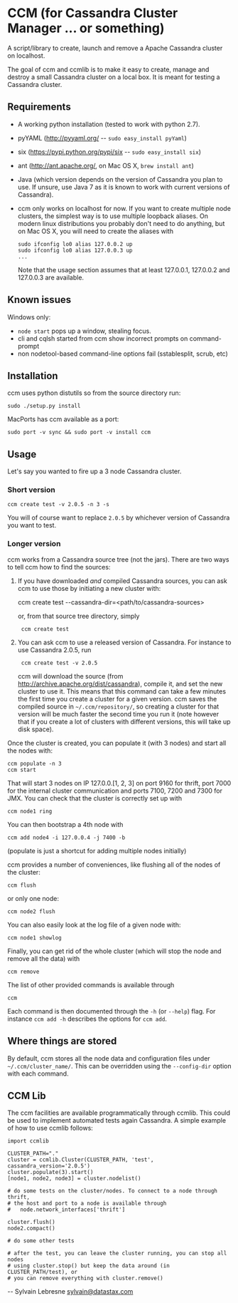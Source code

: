 CCM (for Cassandra Cluster Manager ... or something)
====================================================

A script/library to create, launch and remove a Apache Cassandra cluster on
localhost.

The goal of ccm and ccmlib is to make it easy to create, manage and destroy a
small Cassandra cluster on a local box. It is meant for testing a Cassandra cluster.


Requirements
------------

- A working python installation (tested to work with python 2.7).
- pyYAML (http://pyyaml.org/ -- `sudo easy_install pyYaml`)
- six (https://pypi.python.org/pypi/six -- `sudo easy_install six`)
- ant (http://ant.apache.org/, on Mac OS X, `brew install ant`)
- Java (which version depends on the version of Cassandra you plan to use. If
  unsure, use Java 7 as it is known to work with current versions of Cassandra).
- ccm only works on localhost for now. If you want to create multiple
  node clusters, the simplest way is to use multiple loopback aliases. On
  modern linux distributions you probably don't need to do anything, but
  on Mac OS X, you will need to create the aliases with

      sudo ifconfig lo0 alias 127.0.0.2 up
      sudo ifconfig lo0 alias 127.0.0.3 up
      ...

  Note that the usage section assumes that at least 127.0.0.1, 127.0.0.2 and
  127.0.0.3 are available.

Known issues
------------
Windows only:
  - `node start` pops up a window, stealing focus.
  - cli and cqlsh started from ccm show incorrect prompts on command-prompt
  - non nodetool-based command-line options fail (sstablesplit, scrub, etc)

Installation
------------

ccm uses python distutils so from the source directory run:

    sudo ./setup.py install

MacPorts has ccm available as a port:

    sudo port -v sync && sudo port -v install ccm

Usage
-----

Let's say you wanted to fire up a 3 node Cassandra cluster.

### Short version

    ccm create test -v 2.0.5 -n 3 -s

You will of course want to replace `2.0.5` by whichever version of Cassandra
you want to test.

### Longer version

ccm works from a Cassandra source tree (not the jars). There are two ways to
tell ccm how to find the sources:
  1. If you have downloaded *and* compiled Cassandra sources, you can ask ccm
     to use those by initiating a new cluster with:

        ccm create test --cassandra-dir=<path/to/cassandra-sources>

     or, from that source tree directory, simply

          ccm create test

  2. You can ask ccm to use a released version of Cassandra. For instance to
     use Cassandra 2.0.5, run

          ccm create test -v 2.0.5

     ccm will download the source (from http://archive.apache.org/dist/cassandra),
     compile it, and set the new cluster to use it. This means
     that this command can take a few minutes the first time you
     create a cluster for a given version. ccm saves the compiled
     source in `~/.ccm/repository/`, so creating a cluster for that
     version will be much faster the second time you run it
     (note however that if you create a lot of clusters with
     different versions, this will take up disk space).

Once the cluster is created, you can populate it (with 3 nodes) and start all
the nodes with:

    ccm populate -n 3
    ccm start

That will start 3 nodes on IP 127.0.0.[1, 2, 3] on port 9160 for thrift, port
7000 for the internal cluster communication and ports 7100, 7200 and 7300 for JMX.
You can check that the cluster is correctly set up with

    ccm node1 ring

You can then bootstrap a 4th node with

    ccm add node4 -i 127.0.0.4 -j 7400 -b

(populate is just a shortcut for adding multiple nodes initially)

ccm provides a number of conveniences, like flushing all of the nodes of
the cluster:

    ccm flush

or only one node:

    ccm node2 flush

You can also easily look at the log file of a given node with:

    ccm node1 showlog

Finally, you can get rid of the whole cluster (which will stop the node and
remove all the data) with

    ccm remove

The list of other provided commands is available through

    ccm

Each command is then documented through the `-h` (or `--help`) flag. For
instance `ccm add -h` describes the options for `ccm add`.

Where things are stored
-----------------------

By default, ccm stores all the node data and configuration files under `~/.ccm/cluster_name/`.
This can be overridden using the `--config-dir` option with each command.

CCM Lib
-------

The ccm facilities are available programmatically through ccmlib. This could
be used to implement automated tests again Cassandra. A simple example of
how to use ccmlib follows:

    import ccmlib

    CLUSTER_PATH="."
    cluster = ccmlib.Cluster(CLUSTER_PATH, 'test', cassandra_version='2.0.5')
    cluster.populate(3).start()
    [node1, node2, node3] = cluster.nodelist()

    # do some tests on the cluster/nodes. To connect to a node through thrift,
    # the host and port to a node is available through
    #   node.network_interfaces['thrift']

    cluster.flush()
    node2.compact()

    # do some other tests

    # after the test, you can leave the cluster running, you can stop all nodes
    # using cluster.stop() but keep the data around (in CLUSTER_PATH/test), or
    # you can remove everything with cluster.remove()


--
Sylvain Lebresne <sylvain@datastax.com>

